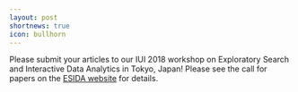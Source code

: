 ```yaml
---
layout: post
shortnews: true
icon: bullhorn
---
```

Please submit your articles to our IUI 2018 workshop on Exploratory Search and Interactive Data Analytics in Tokyo, Japan! Please see the call for papers on the [ESIDA website][link] for details.

[link]: https://sites.google.com/view/esida2018

